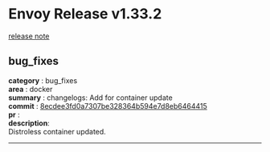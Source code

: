 # Envoy Release v1.33.2

[release note](https://www.envoyproxy.io/docs/envoy/latest/version_history/v1.33/v1.33.2)

## bug_fixes

**category**   : bug_fixes  
**area**       : docker  
**summary**    : changelogs: Add for container update  
**commit**     : [8ecdee3fd0a7307be328364b594e7d8eb6464415](https://github.com/envoyproxy/envoy/commit/8ecdee3fd0a7307be328364b594e7d8eb6464415)  
**pr**         :  
**description**:  
Distroless container updated.   
 
---

